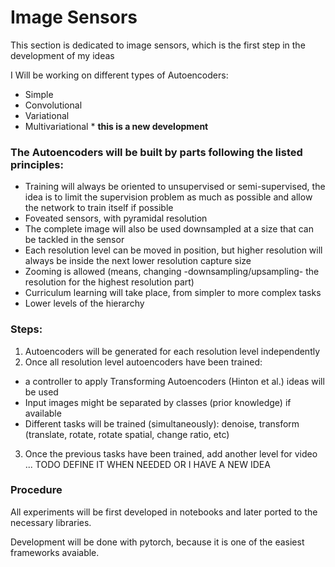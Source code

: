 # Image Sensors

This section is dedicated to image sensors, which is the first step in the development of my ideas


I Will be working on different types of Autoencoders:

- Simple
- Convolutional
- Variational
- Multivariational * **this is a new development**

### The Autoencoders will be built by parts following the listed principles:

- Training will always be oriented to unsupervised or semi-supervised, the idea is to limit the supervision problem as much as possible and allow the network to train itself if possible
- Foveated sensors, with pyramidal resolution
- The complete image will also be used downsampled at a size that can be tackled in the sensor
- Each resolution level can be moved in position, but higher resolution will always be inside the next lower resolution capture size
- Zooming is allowed (means, changing -downsampling/upsampling- the resolution for the highest resolution part)
- Curriculum learning will take place, from simpler to more complex tasks
- Lower levels of the hierarchy 

### Steps:

1. Autoencoders will be generated for each resolution level independently
2. Once all resolution level autoencoders have been trained:
  * a controller to apply Transforming Autoencoders (Hinton et al.) ideas will be used
  * Input images might be separated by classes (prior knowledge) if available
  * Different tasks will be trained (simultaneously): denoise, transform (translate, rotate, rotate spatial, change ratio, etc)
3. Once the previous tasks have been trained, add another level for video ... TODO DEFINE IT WHEN NEEDED OR I HAVE A NEW IDEA


### Procedure

All experiments will be first developed in notebooks and later ported to the necessary libraries.

Development will be done with pytorch, because it is one of the easiest frameworks avaiable.


